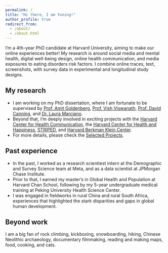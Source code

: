 ```yaml
---
permalink: /
title: "Hi there, I am Yuning!"
author_profile: true
redirect_from: 
  - /about/
  - /about.html
---
```




I’m a 4th-year PhD candidate at Harvard University, aiming to make our online experiences better! My research is around social media and mental health, digital well-being design, online health communication, and media exposures to eating disorders risk factors. I combine online traces, text, screenshots, with survey data in experimental and longitudinal study designs. 

## My research
- I am working on my PhD dissertation, where I am fortunate to be supervised by [Prof. Amit Goldenberg](https://www.amitgoldenberg.com/), [Prof. Vish Viswanath](https://www.hsph.harvard.edu/profile/kasisomayajula-viswanath/), [Prof. David Canning](https://www.hsph.harvard.edu/david-canning/), and [Dr. Laura Marciano](https://www.laura-marciano.com/).<br/>
- Beyond that, I’m deeply involved in exciting projects with the [Harvard Center for Health Communication](https://www.hsph.harvard.edu/chc/), the [Harvard Center for Health and Happiness](https://www.hsph.harvard.edu/health-happiness/), [STRIPED](https://www.hsph.harvard.edu/striped/), and [Harvard Berkman Klein Center](https://cyber.harvard.edu/). <br/>
- For more details, please check the [Selected Projects](https://yuning-liu-712.github.io/yuningliu.github.io//portfolio/).


## Past experience
- In the past, I worked as a research scientiest intern at the Demographic and Survey Science team at Meta, and as a data scientist at JPMorgan Chase Institute. <br/>
- Prior to that, I earned my master’s in Global Health and Population at Harvard Chan School, following by my 5-year undergraduate medical training at Peking University Health Science Center.<br/>
- I was engaged in fieldworks in rural China and rural South Africa, experiences that highlighted the stark disparities and gaps in global human development.


## Beyond work
I am a big fan of rock climbing, kickboxing, snowboarding, hiking, Chinese Neolithic archaeology, documentary filmmaking, reading and making maps, food, cooking, and cats.
